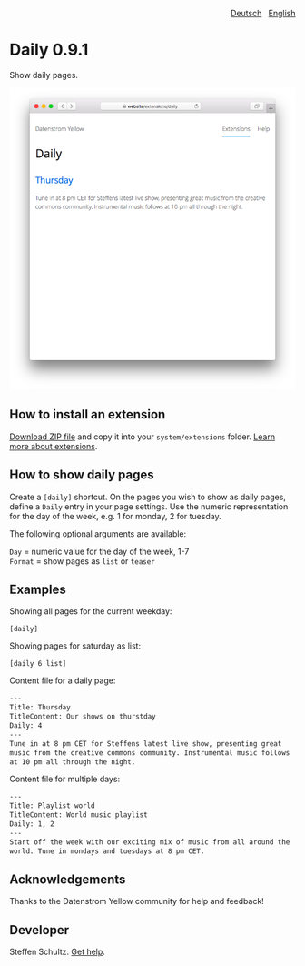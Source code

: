 <p align="right"><a href="README-de.md">Deutsch</a> &nbsp; <a href="README.md">English</a></p>

# Daily 0.9.1

Show daily pages.

<p align="center"><img src="SCREENSHOT.png" alt="Screenshot"></p>

## How to install an extension

[Download ZIP file](https://github.com/schulle4u/yellow-extensions-schulle4u/raw/main/downloads/daily.zip) and copy it into your `system/extensions` folder. [Learn more about extensions](https://github.com/annaesvensson/yellow-update).

## How to show daily pages

Create a `[daily]` shortcut. On the pages you wish to show as daily pages, define a `Daily` entry in your page settings. Use the numeric representation for the day of the week, e.g. 1 for monday, 2 for tuesday. 

The following optional arguments are available: 

`Day` = numeric value for the day of the week, 1-7  
`Format` = show pages as `list` or `teaser`  

## Examples

Showing all pages for the current weekday: 

    [daily]

Showing pages for saturday as list: 

    [daily 6 list]

Content file for a daily page:

````
---
Title: Thursday
TitleContent: Our shows on thurstday
Daily: 4
---
Tune in at 8 pm CET for Steffens latest live show, presenting great music from the creative commons community. Instrumental music follows at 10 pm all through the night. 
````

Content file for multiple days:

````
---
Title: Playlist world
TitleContent: World music playlist
Daily: 1, 2
---
Start off the week with our exciting mix of music from all around the world. Tune in mondays and tuesdays at 8 pm CET. 
````

## Acknowledgements

Thanks to the Datenstrom Yellow community for help and feedback!

## Developer

Steffen Schultz. [Get help](https://datenstrom.se/yellow/help/).
